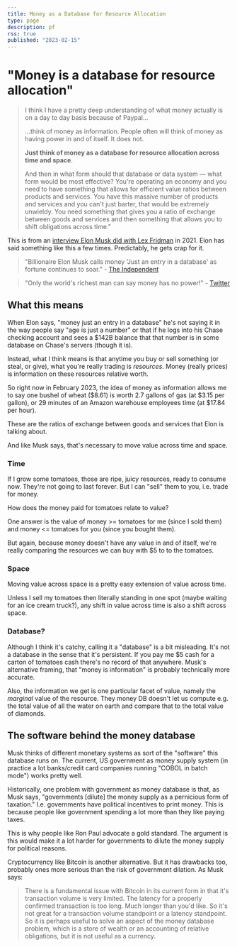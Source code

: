 ```yaml
---
title: Money as a Database for Resource Allocation
type: page
description: pf
rss: true
published: "2023-02-15"
---
```


# "Money is a database for resource allocation"

> I think I have a pretty deep understanding of what money actually is on a day
> to day basis because of Paypal...
>
>...think of money as information. People often will think of money as having
power in and of itself. It does not.
> 
> **Just think of money as a database for resource allocation across time and
> space**.
>
> And then in what form should that database or data system — what form would
> be most effective? You're operating an economy and you need to have something
> that allows for efficient value ratios between products and services. You
> have this massive number of products and services and you can't just barter,
> that would be extremely unwieldy. You need something that gives you a ratio
> of exchange between goods and services and then something that allows you to
> shift obligations across time."

This is from an [interview Elon Musk did with Lex Fridman](https://www.youtube.com/watch?v=DxREm3s1scA) in 2021. Elon has said
something like this a few times. Predictably, he gets crap for it.

> "Billionaire Elon Musk calls money 'Just an entry in a database' as fortune
  continues to soar." - [The Independent](https://www.independent.co.uk/space/musk-tesla-founder-spacex-money-b1768311.html)

> "Only the world's richest man can say money has no power!" - [Twitter](https://www.hindustantimes.com/world-news/elon-musk-s-money-doesn-t-have-power-video-goes-viral-watch-101658635350679.html)

## What this means
When Elon says, "money just an entry in a database" he's not saying it in the
way people say "age is just a number" or that if he logs into his Chase
checking account and sees a $142B balance that that number is in some database
on Chase's servers (though it is).

Instead, what I think means is that anytime you buy or sell something (or
steal, or give), what you're really trading is *resources*. Money (really
prices) is information on these resources relative worth.

So right now in February 2023, the idea of money as information allows me to
say one bushel of wheat ($8.61) is worth 2.7 gallons of gas (at $3.15 per
gallon), or 29 minutes of an Amazon warehouse employees time (at $17.84 per
hour).

These are the ratios of exchange between goods and services that Elon is talking
about.

And like Musk says, that's necessary to move value across time and space.

### Time
If I grow some tomatoes, those are ripe, juicy resources, ready to consume now.
They're not going to last forever. But I can "sell" them to you, i.e. trade for
money. 

How does the money paid for tomatoes relate to value?

One answer is the value of money >= tomatoes for me (since I sold them) and
money <= tomatoes for you (since you bought them).

But again, because money doesn't have any value in and of itself, we're really
comparing the resources we can buy with $5 to to the tomatoes.

### Space
Moving value across space is a pretty easy extension of value across time.

Unless I sell my tomatoes then literally standing in one spot (maybe waiting
for an ice cream truck?), any shift in value across time is also a shift across
space.

### Database?
Although I think it's catchy, calling it a "database" is a bit misleading. It's
not a database in the sense that it's persistent. If you pay me $5 cash for a
carton of tomatoes cash there's no record of that anywhere. Musk's alternative
framing, that "money is information" is probably technically more accurate.

Also, the information we get is one particular facet of value, namely the
*marginal* value of the resource. They money DB doesn't let us compute e.g. the
total value of all the water on earth and compare that to the total value of
diamonds.

## The software behind the money database
Musk thinks of different monetary systems as sort of the "software" this
database runs on. The current, US government as money supply system (in
practice a lot banks/credit card companies running "COBOL in batch mode") works
pretty well.

Historically, one problem with government as money database is that, as Musk
says, "governments [dilute] the money supply as a pernicious form of taxation."
I.e. governments have political incentives to print money. This is because
people like government spending a lot more than they like paying taxes.

This is why people like Ron Paul advocate a gold standard. The argument is this
would make it a lot harder for governments to dilute the money supply for
political reasons.

Cryptocurrency like Bitcoin is another alternative. But it has drawbacks too,
probably ones more serious than the risk of government dilation. As Musk says:

> There is a fundamental issue with Bitcoin in its current form in that it's
> transaction volume is very limited. The latency for a properly confirmed
> transaction is too long. Much longer than you'd like. So it's not great for a
> transaction volume standpoint or a latency standpoint. So it is perhaps
> useful to solve an aspect of the money database problem, which is a store of
> wealth or an accounting of relative obligations, but it is not useful as a
> currency.

<comments/>
